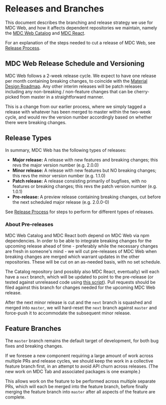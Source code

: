 # Releases and Branches

This document describes the branching and release strategy we use for MDC Web, and how it affects dependent repositories
we maintain, namely the [MDC Web Catalog](https://github.com/material-components/material-components-web-catalog) and
[MDC React](https://github.com/material-components/material-components-web-react).

For an explanation of the steps needed to cut a release of MDC Web, see [Release Process](./release-process.md).

## MDC Web Release Schedule and Versioning

MDC Web follows a 2-week release cycle. We expect to have one release per month containing breaking changes, to coincide
with the [Material Design Roadmap](https://github.com/material-components/material-components/blob/develop/ROADMAP.md).
Any other interim releases will be patch releases including any non-breaking / non-feature changes that can be
cherry-picked from master in a straightforward manner.

This is a change from our earlier process, where we simply tagged a release with whatever has been merged to master
within the two-week cycle, and would rev the version number accordingly based on whether there were breaking changes.

## Release Types

In summary, MDC Web has the following types of releases:

* **Major release:** A release with new features and breaking changes; this revs the major version number (e.g. 2.0.0)
* **Minor release:** A release with new features but NO breaking changes; this revs the minor version number (e.g. 1.1.0)
* **Patch release:** A release consisting primarily of bugfixes, with no features or breaking changes; this revs the patch version number (e.g. 1.0.1)
* **Pre-release:** A preview release containing breaking changes, cut before the next scheduled major release (e.g. 2.0.0-0)

See [Release Process](./release-process.md) for steps to perform for different types of releases.

### About Pre-releases

MDC Web Catalog and MDC React both depend on MDC Web via npm dependencies. In order to be able to integrate
breaking changes for the upcoming release ahead of time - preferably while the necessary changes are fresh in someone's
mind - we will cut pre-releases of MDC Web when breaking changes are merged which warrant updates in the other
repositories. These will be cut on an as-needed basis, with no set schedule.

The Catalog repository (and possibly also MDC React, eventually) will each have a `next` branch, which will be updated
to point to the pre-release (or tested against unreleased code using
[this script](https://gist.github.com/kfranqueiro/d06c7073c5012de3edb6c5875d6a4a50)).
Pull requests should be filed against this branch for changes needed for the upcoming MDC Web release.

After the next minor release is cut and the `next` branch is squashed and merged into `master`, we will hard-reset the
`next` branch against `master` and force-push it to accommodate the subsequent minor release.

## Feature Branches

The `master` branch remains the default target of development, for both bug fixes and breaking changes.

If we foresee a new component requiring a large amount of work across multiple PRs and release cycles, we
should keep the work in a collective feature branch first, in an attempt to avoid API churn across releases.
(The new work on MDC Tab and associated packages is one example.)

This allows work on the feature to be performed across multiple separate PRs, which will each be merged into the feature
branch, before finally merging the feature branch into `master` after all aspects of the feature are complete.
